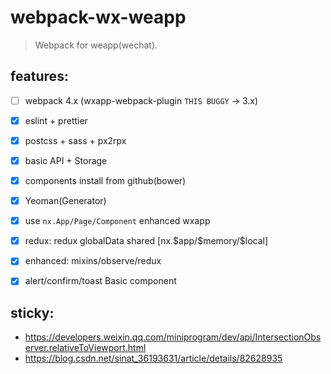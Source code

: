 # webpack-wx-weapp
> Webpack for weapp(wechat).

## features:
- [ ] webpack 4.x (wxapp-webpack-plugin `THIS BUGGY` -> 3.x)
- [x] eslint + prettier
- [x] postcss + sass + px2rpx
- [x] basic API + Storage
- [x] components install from github(bower)
- [x] Yeoman(Generator) 
- [x] use `nx.App/Page/Component` enhanced wxapp
- [x] redux: redux globalData shared [nx.\$app/\$memory/\$local]
- [x] enhanced: mixins/observe/redux
- [x] alert/confirm/toast Basic component


## sticky: 
- https://developers.weixin.qq.com/miniprogram/dev/api/IntersectionObserver.relativeToViewport.html
- https://blog.csdn.net/sinat_36193631/article/details/82628935
